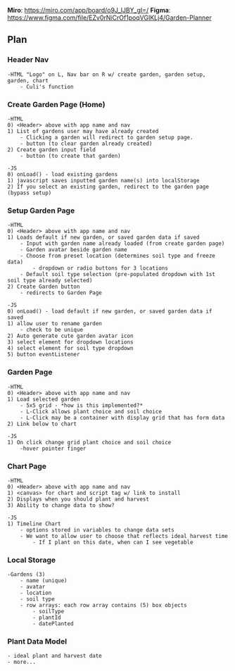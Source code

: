 **Miro**: https://miro.com/app/board/o9J_lJBY_gI=/
**Figma**: https://www.figma.com/file/EZv0rNiCrOf1poqVGIKLj4/Garden-Planner

## Plan

### Header Nav
    -HTML "Logo" on L, Nav bar on R w/ create garden, garden setup, garden, chart
        - Culi's function

### Create Garden Page (Home)
    -HTML
    0) <Header> above with app name and nav
    1) List of gardens user may have already created
        - Clicking a garden will redirect to garden setup page.
        - button (to clear garden already created) 
    2) Create garden input field 
        - button (to create that garden)

    -JS
    0) onLoad() - load existing gardens
    1) javascript saves inputted garden name(s) into localStorage
    2) If you select an existing garden, redirect to the garden page (bypass setup)

### Setup Garden Page
    -HTML
    0) <Header> above with app name and nav
    1) Loads default if new garden, or saved garden data if saved
        - Input with garden name already loaded (from create garden page)
        - Garden avatar beside garden name
        - Choose from preset location (determines soil type and freeze data)
            - dropdown or radio buttons for 3 locations
        - Default soil type selection (pre-populated dropdown with 1st soil type already selected)
    2) Create Garden button 
        - redirects to Garden Page

    -JS
    0) onLoad() - load default if new garden, or saved garden data if saved
    1) allow user to rename garden 
        - check to be unique
    2) Auto generate cute garden avatar icon
    3) select element for dropdown locations
    4) select element for soil type dropdown
    5) button eventListener

### Garden Page
    -HTML
    0) <Header> above with app name and nav
    1) Load selected garden
        - 5x5 grid - *how is this implemented?*
        - L-Click allows plant choice and soil choice
        - L-Click may be a container with display grid that has form data
    2) Link below to chart
    
    -JS
    1) On click change grid plant choice and soil choice
        -hover pointer finger

### Chart Page
    -HTML
    0) <Header> above with app name and nav
    1) <canvas> for chart and script tag w/ link to install 
    2) Displays when you should plant and harvest
    3) Ability to change data to show?

    -JS
    1) Timeline Chart
        - options stored in variables to change data sets
        - We want to allow user to choose that reflects ideal harvest time
            - If I plant on this date, when can I see vegetable

### Local Storage
    -Gardens (3)
        - name (unique)
        - avatar
        - location
        - soil type
        - row arrays: each row array contains (5) box objects 
            - soilType
            - plantId 
            - datePlanted

### Plant Data Model
    - ideal plant and harvest date
    - more...
